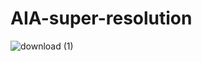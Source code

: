# AIA-super-resolution

![download (1)](https://user-images.githubusercontent.com/62695168/222006013-a85aa3b7-efde-4a94-974e-d546ea38d15c.png)
